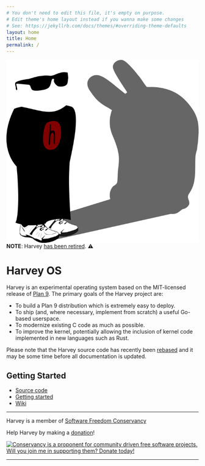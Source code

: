 ```yaml
---
# You don't need to edit this file, it's empty on purpose.
# Edit theme's home layout instead if you wanna make some changes
# See: https://jekyllrb.com/docs/themes/#overriding-theme-defaults
layout: home
title: Home
permalink: /
---
```


<img style="margin-left:10px; float: right;" src="/images/harvey-os-logo.svg" alt="harvey loves you!"/>

**NOTE**: Harvey [has been retired](/2023/04/23/retirement.html). ⚠️

# Harvey OS

Harvey is an experimental operating system based on the MIT-licensed release of [Plan 9](https://p9f.org). The primary goals of the Harvey project are:

* To build a Plan 9 distribution which is extremely easy to deploy.
* To ship (and, where necessary, implement from scratch) a useful Go-based userspace.
* To modernize existing C code as much as possible.
* To improve the kernel, potentially allowing the inclusion of kernel code implemented in new languages such as Rust.

Please note that the Harvey source code has recently been [rebased](/2021/07/23/rebase.html) and it may be some time before all documentation is updated.

## Getting Started

- [Source code](https://github.com/Harvey-OS/harvey)
- [Getting started](https://github.com/Harvey-OS/harvey/wiki/Getting-Started)
- [Wiki](https://github.com/Harvey-OS/harvey/wiki)

-----
Harvey is a member of [Software Freedom Conservancy](https://github.com/Harvey-OS/harvey/wiki/Conservancy)

Help Harvey by making a [donation](donate)!

[![Conservancy is a proponent for community driven free software projects.
                Will you join me in supporting them? Donate today!](/images/sfc-2018-project.jpg)](https://sfconservancy.org/supporter)

-----

